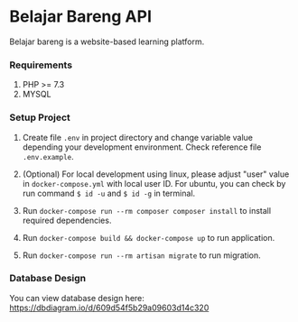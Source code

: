 # Belajar Bareng API
Belajar bareng is a website-based learning platform.

### Requirements
1. PHP >= 7.3
1. MYSQL

### Setup Project
1. Create file `.env` in project directory and change variable value depending your development environment. Check reference file `.env.example`. 

1. (Optional) For local development using linux, please adjust "user" value in `docker-compose.yml` with local user ID. For ubuntu, you can check by run command `$ id -u` and `$ id -g` in terminal.

1. Run `docker-compose run --rm composer composer install` to install required dependencies.

1. Run `docker-compose build && docker-compose up` to run application.

1. Run `docker-compose run --rm artisan migrate` to run migration.


### Database Design
You can view database design here: https://dbdiagram.io/d/609d54f5b29a09603d14c320


